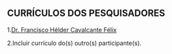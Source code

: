 ## CURRÍCULOS DOS PESQUISADORES

1.[Dr. Francisco Hélder Cavalcante Félix](http://lattes.cnpq.br/6162559061981731)

2.Incluir currículo do(s) outro(s) participante(s).



